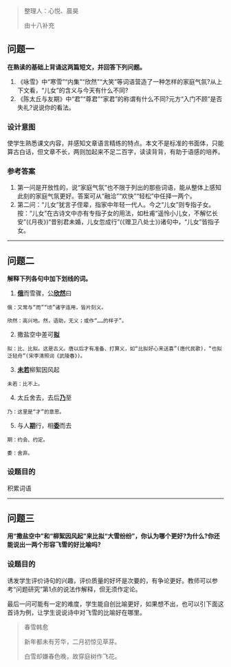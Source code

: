 > 整理人：心悦、晨昊
>
> 由十八补充

## 问题一

**在熟读的基础上背诵这两篇短文，并回答下列问题。**

1. 《咏雪》中“寒雪”“内集”“欣然”“大笑”等词语营造了一种怎样的家庭气氛?从上下文看，“儿女”的含义与今天有什么不同?
2. 《陈太丘与友期》中“君”“尊君”“家君”的称谓有什么不同?元方“入门不顾”是否失礼?说说你的看法。

### 设计意图

使学生熟悉课文内容，并感知文章语言精练的特点。本文不是标准的书面体，只能算古白话，但文章不长，两则加起来不足二百字，读读背背，有助于语感的培养。

### 参考答案

1. 第一问是开放性的，说“家庭气氛”也不限于列出的那些词语，能从整体上感知此刻的家庭气氛更好。答案可从“融洽”“欢快”“轻松”中任择一两个。
2. 第二问：“儿女”犹言子侄辈，指家中年轻一代人。今之“儿女”则专指子女。按：“儿女”在古诗文中亦有专指子女的用法，如杜甫“遥怜小儿女，不解忆长安”(《月夜》)“昔别君未婚，儿女忽成行”(《赠卫八处士》)诸句中，“儿女”皆指子女。



------



## 问题二

**解释下列各句中加下划线的词。**

1. <u>**俄**</u>而雪骤，公<u>**欣然**</u>曰

`俄：又常与“而”“顷”诸字连用，皆片刻义。`

`欣然：高兴地。然，语助，无义；或作“……的样子”。`

2. 撒盐空中差可<u>**拟**</u>

`拟：比、比拟。这是古义。唐以后才有准备、打算义，如“比拟好心来送喜”(唐代民歌)，“也拟泛轻舟”(宋李清照词《武陵春》)。`

3. <u>**未若**</u>柳絮因风起

`未若：比不上。`

4. 太丘舍去，去后<u>**乃**</u>至

`乃：这里是“才”的意思。`

5. 与人<u>**期**</u>行，相<u>**委**</u>而去

`期：约会、约定。`

`委：舍弃。`

### 设题目的

积累词语



------



## 问题三

**用“撒盐空中”和“柳絮因风起”来比拟“大雪纷纷”，你认为哪个更好?为什么?你还能说出一两个形容飞雪的好比喻吗?** 

### 设题目的

诱发学生评价诗句的兴趣，评价质量的好坏是次要的，有争论更好。教师可以参考“问题研究”第1点的说法作解释，但无须作定论。

最后一问可能有一定的难度，学生能自创比喻更好，如果想不出，也可以引下面这首诗为例，让学生说说诗中对飞雪的比喻好在哪里。

> 春雪韩愈 
>
> 新年都未有芳华，二月初惊见草芽。
>
> 白雪却嫌春色晚，故穿庭树作飞花。

